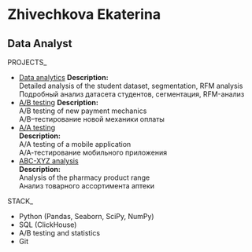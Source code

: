 # Zhivechkova Ekaterina

## Data Analyst

PROJECTS_

- [Data analytics](https://github.com/eazhv/Karpov_course/tree/main/project_e_learning)
  __Description:__  
  Detailed analysis of the student dataset, segmentation, RFM analysis  
  Подробный анализ датасета студентов, сегментация, RFM-анализ  
- [A/B testing](https://github.com/eazhv/Karpov_course/tree/main/AB_testing)
  __Description:__  
  A/B testing of new payment mechanics  
  A/B–тестирование новой механики оплаты  
- [A/A testing](https://github.com/eazhv/Karpov_course/blob/main/Statistics/zhivechkova_aa_simulations.ipynb)  
  __Description:__  
  А/А testing of a mobile application  
  А/А-тестирование мобильного приложения  
- [ABC-XYZ analysis](https://github.com/eazhv/Karpov_course/blob/main/pharmacy_analysis/abc_xyz_analysis.ipynb)  
  __Description:__  
  Analysis of the pharmacy product range  
  Анализ товарного ассортимента аптеки  

STACK_
- Python (Pandas, Seaborn, SciPy, NumPy)
- SQL (ClickHouse)
- A/B testing and statistics
- Git
